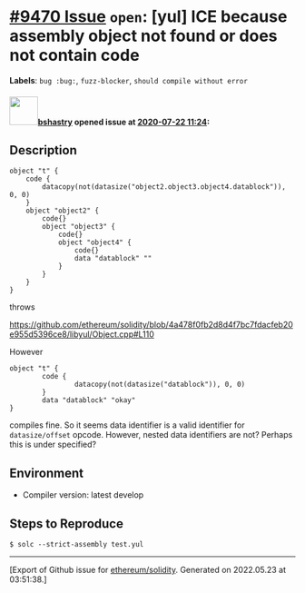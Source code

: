 # [\#9470 Issue](https://github.com/ethereum/solidity/issues/9470) `open`: [yul] ICE because assembly object not found or does not contain code
**Labels**: `bug :bug:`, `fuzz-blocker`, `should compile without error`


#### <img src="https://avatars.githubusercontent.com/u/2388185?v=4" width="50">[bshastry](https://github.com/bshastry) opened issue at [2020-07-22 11:24](https://github.com/ethereum/solidity/issues/9470):

## Description

```
object "t" {
	code {
		datacopy(not(datasize("object2.object3.object4.datablock")), 0, 0)
	}
	object "object2" {
		code{}
		object "object3" {
			code{}
			object "object4" {
				code{}
				data "datablock" ""
			}
		}
	}
}
```

throws

https://github.com/ethereum/solidity/blob/4a478f0fb2d8d4f7bc7fdacfeb20e955d5396ce8/libyul/Object.cpp#L110

However

```
object "t" {
        code {
                datacopy(not(datasize("datablock")), 0, 0)
        }
        data "datablock" "okay"
}
```

compiles fine. So it seems data identifier is a valid identifier for `datasize/offset` opcode. However, nested data identifiers are not? Perhaps this is under specified?

## Environment

- Compiler version: latest develop

## Steps to Reproduce

```
$ solc --strict-assembly test.yul
```




-------------------------------------------------------------------------------



[Export of Github issue for [ethereum/solidity](https://github.com/ethereum/solidity). Generated on 2022.05.23 at 03:51:38.]
